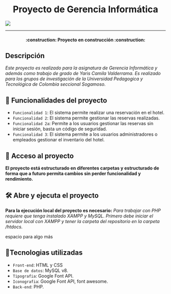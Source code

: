 <h1 align="center">Proyecto de Gerencia Informática</h1>
<p align="left"><img src="https://img.shields.io/badge/STATUS-EN%20DESAROLLO-green"></p>
<hr>
<h4 align="center">:construction: Proyecto en construcción :construction:</h4>

## Descripción
_Este proyecto es realizado para la asignatura de Gerencia Informática y además como trabajo de grado de Yaris Camila Valderrama. Es realizado para los grupos de investigación de la Universidad Pedagogica y Tecnológica de Colombia seccional Sogamoso._

## :hammer: Funcionalidades del proyecto
- `Funcionalidad 1`: El sistema permite realizar una reservación en el hotel.
- `Funcionalidad 2`: El sistema permite gestionar las reservas realizadas.
- `Funcionalidad 2a`: Permite a los usuarios gestionar las reservas sin iniciar sesión, basta un código de seguridad.
- `Funcionalidad 3`: El sistema permite a los usuarios administradores o empleados gestionar el inventario del hotel.

## 📁 Acceso al proyecto
**El proyecto está estructurado en diferentes carpetas y estructurado de forma que a futuro permita cambios sin perder funcionalidad y rendimiento.**

## 🛠️ Abre y ejecuta el proyecto

**Para la ejecución local del proyecto es necesario:**
_Para trabajar con PHP requiere que tenga instalado XAMPP y MySQL. Primero debe iniciar el servidor local con XAMPP y tener la carpeta del repositorio en la carpeta /htdocs._

espacio para algo más


## :wrench:Tecnologias utilizadas

- `Front-end`: HTML y CSS
- `Base de datos`: MySQL v8. 
- `Tipografia`: Google Font API.
- `Iconografia`: Google Font API, font awesome.
- `Back-end`: PHP.